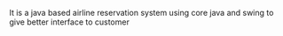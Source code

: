 It is a java based airline reservation system using core java and swing to give better interface to customer 
  
